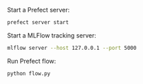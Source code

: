 Start a Prefect server:
```bash
prefect server start
```

Start a MLFlow tracking server:
```bash
mlflow server --host 127.0.0.1 --port 5000
```

Run Prefect flow:
```bash
python flow.py
```